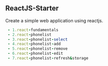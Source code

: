 ## ReactJS-Starter

  Create a simple web application using reactjs.
  ```ruby
   - 1.react-fundamentals
   - 2.react-phonelist
   - 3.react-phonelist-select
   - 4.react-phonelist-add
   - 5.react-phonelist-remove
   - 6.react-phonelist-edit
   - 7.react-phonelist-refresh&storage
  ```
